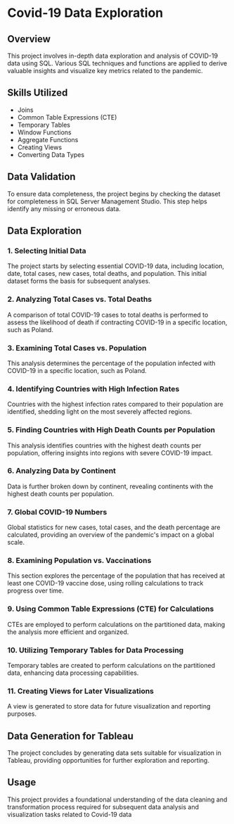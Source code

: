# Covid-19 Data Exploration
## Overview
This project involves in-depth data exploration and analysis of COVID-19 data using SQL. Various SQL techniques and functions are applied to derive valuable insights and visualize key metrics related to the pandemic.

## Skills Utilized
- Joins
- Common Table Expressions (CTE)
- Temporary Tables
- Window Functions
- Aggregate Functions
- Creating Views
- Converting Data Types
  
## Data Validation
To ensure data completeness, the project begins by checking the dataset for completeness in SQL Server Management Studio. This step helps identify any missing or erroneous data.

## Data Exploration
### 1. Selecting Initial Data
The project starts by selecting essential COVID-19 data, including location, date, total cases, new cases, total deaths, and population. This initial dataset forms the basis for subsequent analyses.

### 2. Analyzing Total Cases vs. Total Deaths
A comparison of total COVID-19 cases to total deaths is performed to assess the likelihood of death if contracting COVID-19 in a specific location, such as Poland.

### 3. Examining Total Cases vs. Population
This analysis determines the percentage of the population infected with COVID-19 in a specific location, such as Poland.

### 4. Identifying Countries with High Infection Rates
Countries with the highest infection rates compared to their population are identified, shedding light on the most severely affected regions.

### 5. Finding Countries with High Death Counts per Population
This analysis identifies countries with the highest death counts per population, offering insights into regions with severe COVID-19 impact.

### 6. Analyzing Data by Continent
Data is further broken down by continent, revealing continents with the highest death counts per population.

### 7. Global COVID-19 Numbers
Global statistics for new cases, total cases, and the death percentage are calculated, providing an overview of the pandemic's impact on a global scale.

### 8. Examining Population vs. Vaccinations
This section explores the percentage of the population that has received at least one COVID-19 vaccine dose, using rolling calculations to track progress over time.

### 9. Using Common Table Expressions (CTE) for Calculations
CTEs are employed to perform calculations on the partitioned data, making the analysis more efficient and organized.

### 10. Utilizing Temporary Tables for Data Processing
Temporary tables are created to perform calculations on the partitioned data, enhancing data processing capabilities.

### 11. Creating Views for Later Visualizations
A view is generated to store data for future visualization and reporting purposes.

## Data Generation for Tableau
The project concludes by generating data sets suitable for visualization in Tableau, providing opportunities for further exploration and reporting.

## Usage
This project provides a foundational understanding of the data cleaning and transformation process required for subsequent data analysis and visualization tasks related to Covid-19 data

